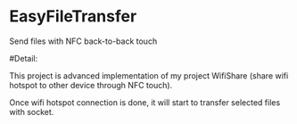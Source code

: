 # EasyFileTransfer

  Send files with NFC back-to-back touch
  
  #Detail: 
  
  This project is advanced implementation of my project WifiShare (share wifi hotspot to other device through NFC touch).
  
  Once wifi hotspot connection is done, it will start to transfer selected files with socket.
  
  
